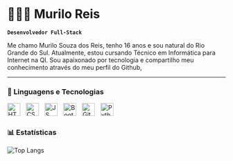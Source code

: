 # 👩🏻‍💻 Murilo Reis

**`Desenvolvedor Full-Stack`**

Me chamo Murilo Souza dos Reis, tenho 16 anos e sou natural do Rio Grande do Sul. Atualmente, estou cursando Técnico em Informática para Internet na QI. Sou apaixonado por tecnologia e compartilho meu conhecimento através do meu perfil do Github,
<p align="left">
</p>

---

### 🤖 Linguagens e Tecnologias

<img 
    align="left" 
    alt="HTML"
    title="HTML" 
    width="30px" 
    style="padding-right: 10px;" 
    src="https://cdn.jsdelivr.net/gh/devicons/devicon@latest/icons/html5/html5-original.svg" 
/>
<img 
    align="left" 
    alt="CSS" 
    title="CSS"
    width="30px" 
    style="padding-right: 10px;" 
    src="https://cdn.jsdelivr.net/gh/devicons/devicon@latest/icons/css3/css3-original.svg" 
/>
<img 
    align="left" 
    alt="JS" 
    title="JS"
    width="30px" 
    style="padding-right: 10px;" 
    src="https://cdn.jsdelivr.net/gh/devicons/devicon@latest/icons/threedsmax/threedsmax-original.svg" 
/>
<img 
    align="left" 
    alt="Bootstrap"
    title="Bootstrap" 
    width="30px" 
    style="padding-right: 10px;" 
    src="https://cdn.jsdelivr.net/gh/devicons/devicon@latest/icons/bootstrap/bootstrap-original.svg" 
/>

<img 
    align="left" 
    alt="Git" 
    title="Git"
    width="30px" 
    style="padding-right: 10px;" 
    src="https://cdn.jsdelivr.net/gh/devicons/devicon@latest/icons/git/git-original.svg" 
/>
<img 
    align="left" 
    alt="Python" 
    title="Python"
    width="30px" 
    style="padding-right: 10px;" 
    src="https://cdn.jsdelivr.net/gh/devicons/devicon@latest/icons/python/python-original.svg" 
/>

<br/>
<br/>

### 📊 Estatísticas

![Top Langs](https://github-readme-stats.vercel.app/api/top-langs/?username=murilor3is&layout=compact)
